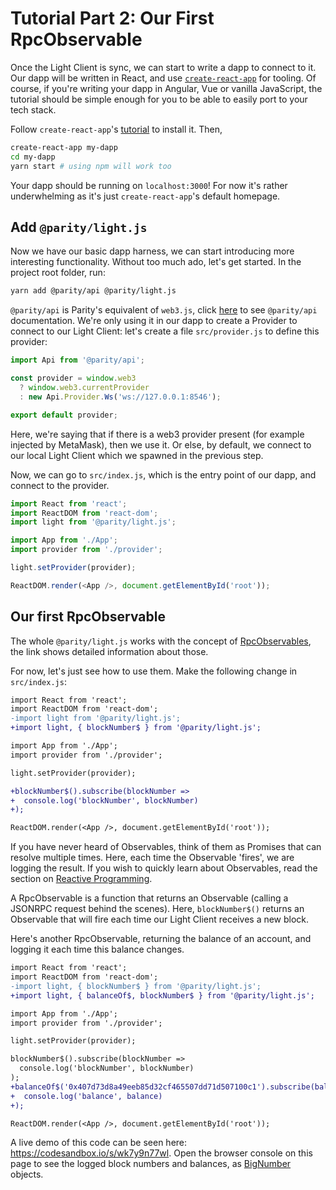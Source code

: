 # Tutorial Part 2: Our First RpcObservable

Once the Light Client is sync, we can start to write a dapp to connect to it. Our dapp will be written in React, and use [`create-react-app`](https://github.com/facebook/create-react-app) for tooling. Of course, if you're writing your dapp in Angular, Vue or vanilla JavaScript, the tutorial should be simple enough for you to be able to easily port to your tech stack.

Follow `create-react-app`'s [tutorial](https://github.com/facebook/create-react-app) to install it. Then,

```bash
create-react-app my-dapp
cd my-dapp
yarn start # using npm will work too
```

Your dapp should be running on `localhost:3000`! For now it's rather underwhelming as it's just `create-react-app`'s default homepage.

## Add `@parity/light.js`

Now we have our basic dapp harness, we can start introducing more interesting functionality. Without too much ado, let's get started. In the project root folder, run:

```bash
yarn add @parity/api @parity/light.js
```

`@parity/api` is Parity's equivalent of `web3.js`, click [here](https://github.com/paritytech/js-libs/tree/master/packages/api) to see `@parity/api` documentation. We're only using it in our dapp to create a Provider to connect to our Light Client: let's create a file `src/provider.js` to define this provider:

```javascript
import Api from '@parity/api';

const provider = window.web3
  ? window.web3.currentProvider
  : new Api.Provider.Ws('ws://127.0.0.1:8546');

export default provider;
```

Here, we're saying that if there is a web3 provider present (for example injected by MetaMask), then we use it. Or else, by default, we connect to our local Light Client which we spawned in the previous step.

Now, we can go to `src/index.js`, which is the entry point of our dapp, and connect to the provider.

```javascript
import React from 'react';
import ReactDOM from 'react-dom';
import light from '@parity/light.js';

import App from './App';
import provider from './provider';

light.setProvider(provider);

ReactDOM.render(<App />, document.getElementById('root'));
```

## Our first RpcObservable

The whole `@parity/light.js` works with the concept of [RpcObservables](/concepts/rpc-observables.html), the link shows detailed information about those.

For now, let's just see how to use them. Make the following change in `src/index.js`:

```diff
import React from 'react';
import ReactDOM from 'react-dom';
-import light from '@parity/light.js';
+import light, { blockNumber$ } from '@parity/light.js';

import App from './App';
import provider from './provider';

light.setProvider(provider);

+blockNumber$().subscribe(blockNumber =>
+  console.log('blockNumber', blockNumber)
+);

ReactDOM.render(<App />, document.getElementById('root'));
```

If you have never heard of Observables, think of them as Promises that can resolve multiple times. Here, each time the Observable 'fires', we are logging the result. If you wish to quickly learn about Observables, read the section on [Reactive Programming](/concepts/reactive-programming.html).

A RpcObservable is a function that returns an Observable (calling a JSONRPC request behind the scenes). Here, `blockNumber$()` returns an Observable that will fire each time our Light Client receives a new block.

Here's another RpcObservable, returning the balance of an account, and logging it each time this balance changes.

```diff
import React from 'react';
import ReactDOM from 'react-dom';
-import light, { blockNumber$ } from '@parity/light.js';
+import light, { balanceOf$, blockNumber$ } from '@parity/light.js';

import App from './App';
import provider from './provider';

light.setProvider(provider);

blockNumber$().subscribe(blockNumber =>
  console.log('blockNumber', blockNumber)
);
+balanceOf$('0x407d73d8a49eeb85d32cf465507dd71d507100c1').subscribe(balance =>
+  console.log('balance', balance)
+);

ReactDOM.render(<App />, document.getElementById('root'));
```

A live demo of this code can be seen here: https://codesandbox.io/s/wk7y9n77wl. Open the browser console on this page to see the logged block numbers and balances, as [BigNumber](https://github.com/MikeMcl/bignumber.js/) objects.
